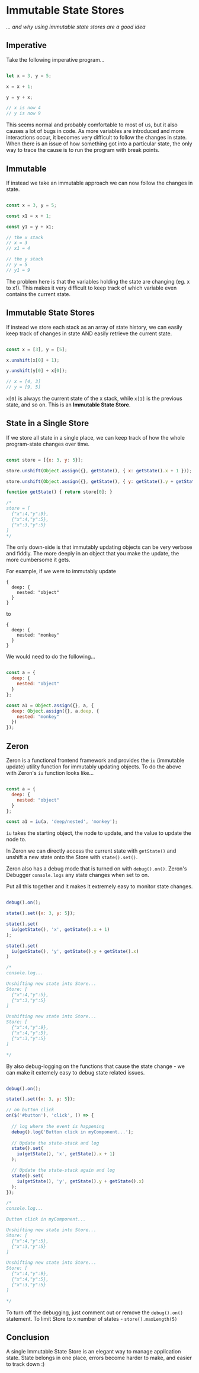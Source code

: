 # Immutable State Stores  
_... and why using immutable state stores are a good idea_

## Imperative

Take the following imperative program...

```javascript

let x = 3, y = 5;

x = x + 1;

y = y + x;

// x is now 4
// y is now 9

```

This seems normal and probably comfortable to most of us, but it also causes a lot of bugs in code. 
As more variables are introduced and more interactions occur, it becomes very difficult to follow the changes in state. 
When there is an issue of how something got into a particular state, the only way to trace the cause is to run the program with break points.

## Immutable

If instead we take an immutable approach we can now follow the changes in state.


```javascript

const x = 3, y = 5;

const x1 = x + 1;

const y1 = y + x1;

// the x stack
// x = 3
// x1 = 4

// the y stack
// y = 5
// y1 = 9

```

The problem here is that the variables holding the state are changing (eg. x to x1). This makes it very difficult to keep track of which variable even contains the current state.

## Immutable State Stores

If instead we store each stack as an array of state history, we can easily keep track of changes in state AND easily retrieve the current state.

```javascript

const x = [3], y = [5];

x.unshift(x[0] + 1);

y.unshift(y[0] + x[0]);

// x = [4, 3]
// y = [9, 5]

```

`x[0]` is always the current state of the x stack, while `x[1]` is the previous state, and so on. This is an **Immutable State Store**.

## State in a Single Store

If we store all state in a single place, we can keep track of how the whole program-state changes over time.

```javascript

const store = [{x: 3, y: 5}];

store.unshift(Object.assign({}, getState(), { x: getState().x + 1 }));

store.unshift(Object.assign({}, getState(), { y: getState().y + getState().x }));

function getState() { return store[0]; }

/* 
store = [
  {"x":4,"y":9},
  {"x":4,"y":5},
  {"x":3,"y":5}
]
*/

```

The only down-side is that immutably updating objects can be very verbose and fiddly. The more deeply in an object that you make the update, the more cumbersome it gets.

For example, if we were to immutably update 

```
{
  deep: {
    nested: "object"
  }
}
```

to 

```
{
  deep: {
    nested: "monkey"
  }
}
```

We would need to do the following...

```javascript

const a = {
  deep: {
    nested: "object"
  }
};

const a1 = Object.assign({}, a, {
  deep: Object.assign({}, a.deep, {
    nested: "monkey"
  })
});

```

## Zeron

Zeron is a functional frontend framework and provides the `iu` (immutable update) utility function for immutably updating objects. To do the above with Zeron's `iu` function looks like...

```javascript

const a = {
  deep: {
    nested: "object"
  }
};

const a1 = iu(a, 'deep/nested', 'monkey');

```

`iu` takes the starting object, the node to update, and the value to update the node to.

In Zeron we can directly access the current state with `getState()` and unshift a new state onto the Store with `state().set()`.

Zeron also has a debug mode that is turned on with `debug().on()`. Zeron's Debugger `console.logs` any state changes when set to on.

Put all this together and it makes it extremely easy to monitor state changes.

```javascript

debug().on();

state().set({x: 3, y: 5});

state().set(
  iu(getState(), 'x', getState().x + 1)
);

state().set(
  iu(getState(), 'y', getState().y + getState().x)
)

/*
console.log...

Unshifting new state into Store...
Store: [
  {"x":4,"y":5},
  {"x":3,"y":5}
]

Unshifting new state into Store...
Store: [
  {"x":4,"y":9},
  {"x":4,"y":5},
  {"x":3,"y":5}
]

*/

```

By also debug-logging on the functions that cause the state change - we can make it extemely easy to debug state related issues.

```javascript

debug().on();

state().set({x: 3, y: 5});

// on button click
on($('#button'), 'click', () => {
  
  // log where the event is happening
  debug().log('Button click in myComponent...');
  
  // Update the state-stack and log
  state().set(
    iu(getState(), 'x', getState().x + 1)
  );

  // Update the state-stack again and log
  state().set(
    iu(getState(), 'y', getState().y + getState().x)
  );
});

/*
console.log...

Button click in myComponent...

Unshifting new state into Store...
Store: [
  {"x":4,"y":5},
  {"x":3,"y":5}
]

Unshifting new state into Store...
Store: [
  {"x":4,"y":9},
  {"x":4,"y":5},
  {"x":3,"y":5}
]

*/

```

To turn off the debugging, just comment out or remove the `debug().on()` statement.
To limit Store to x number of states - `store().maxLength(5)` 

## Conclusion

A single Immutable State Store is an elegant way to manage application state. State belongs in one place, errors become harder to make, and easier to track down :)
